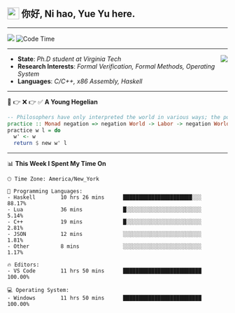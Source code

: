 <h2> <img style="vertical-align: text-bottom;" src=https://slackmojis.com/emojis/13253-yay-frog/download/ width=27> 你好, Ni hao, Yue Yu here. </h2>

---

![](https://shields.io/badge/dynamic/json?color=blue&amp;label=Visitors&amp;query=value&amp;url=https://api.countapi.xyz/hit/fishjump.fishjump) ![Code Time](https://img.shields.io/badge/Code%20Time-250%20hrs%2037%20mins-blue)

---

<img align='right' src=https://slackmojis.com/emojis/5264-coding/download> </td>

- **State**: *Ph.D student at Virginia Tech*
- **Research Interests**: *Formal Verification, Formal Methods, Operating System*
- **Languages**: *C/C++, x86 Assembly, Haskell*

---

🚫 👉 ❌ 👉 ✅ **A Young Hegelian**

``` haskell
-- Philosophers have only interpreted the world in various ways; the point is to change it.
practice :: Monad negation => negation World -> Labor -> negation World
practice w l = do
  w' <- w
  return $ new w' l
```

---


📊 **This Week I Spent My Time On** 

```text
🕑︎ Time Zone: America/New_York

💬 Programming Languages:
- Haskell        10 hrs 26 mins      ██████████████████████░░░     88.17%
- Lua            36 mins             █░░░░░░░░░░░░░░░░░░░░░░░░     5.14%
- C++            19 mins             █░░░░░░░░░░░░░░░░░░░░░░░░     2.81%
- JSON           12 mins             ░░░░░░░░░░░░░░░░░░░░░░░░░     1.81%
- Other          8 mins              ░░░░░░░░░░░░░░░░░░░░░░░░░     1.17%

🔥 Editors:
- VS Code        11 hrs 50 mins      █████████████████████████     100.00%

💻 Operating System:
- Windows        11 hrs 50 mins      █████████████████████████     100.00%
```

